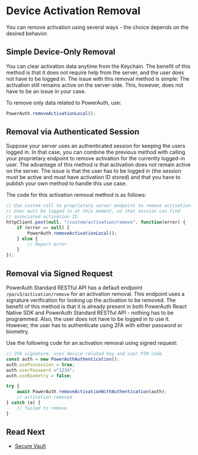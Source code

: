 # Device Activation Removal

You can remove activation using several ways - the choice depends on the desired behavior.

## Simple Device-Only Removal

You can clear activation data anytime from the Keychain. The benefit of this method is that it does not require help from the server, and the user does not have to be logged in. The issue with this removal method is simple: The activation still remains active on the server-side. This, however, does not have to be an issue in your case.

To remove only data related to PowerAuth, use:

```javascript
PowerAuth.removeActivationLocal();
```

## Removal via Authenticated Session

Suppose your server uses an authenticated session for keeping the users logged in. In that case, you can combine the previous method with calling your proprietary endpoint to remove activation for the currently logged-in user. The advantage of this method is that activation does not remain active on the server. The issue is that the user has to be logged in (the session must be active and must have activation ID stored) and that you have to publish your own method to handle this use case.

The code for this activation removal method is as follows:

```javascript
// Use custom call to proprietary server endpoint to remove activation.
// User must be logged in at this moment, so that session can find
// associated activation ID
httpClient.post(null, "/custom/activation/remove", function(error) {
    if (error == null) {
        PowerAuth.removeActivationLocal();
    } else {
        // Report error
    }
});

```

## Removal via Signed Request

PowerAuth Standard RESTful API has a default endpoint `/pa/v3/activation/remove` for an activation removal. This endpoint uses a signature verification for looking up the activation to be removed. The benefit of this method is that it is already present in both PowerAuth React Native SDK and PowerAuth Standard RESTful API - nothing has to be programmed. Also, the user does not have to be logged in to use it. However, the user has to authenticate using 2FA with either password or biometry.

Use the following code for an activation removal using signed request:

```javascript
// 2FA signature, uses device related key and user PIN code
const auth = new PowerAuthAuthentication();
auth.usePossession = true;
auth.userPassword ="1234";
auth.useBiometry = false;

try {
    await PowerAuth.removeActivationWithAuthentication(auth);
    // activation removed
} catch (e) {
    // failed to remove
}
```


## Read Next

- [Secure Vault](Secure-Vault.md)
<!-- - [End-To-End Encryption](End-To-End-Encryption.md) -->

